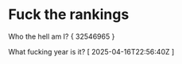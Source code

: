 # Fuck the rankings

Who the hell am I?
{ 32546965 }

What fucking year is it?
[ 2025-04-16T22:56:40Z ]
